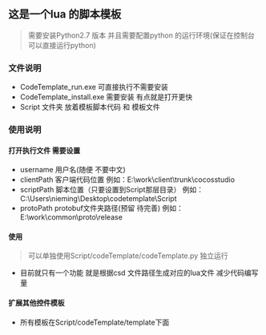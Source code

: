 ## 这是一个lua 的脚本模板
> 需要安装Python2.7 版本 并且需要配置python 的运行环境(保证在控制台可以直接运行python)
### 文件说明
* CodeTemplate_run.exe 可直接执行不需要安装
* CodeTemplate_install.exe 需要安装 有点就是打开更快
* Script 文件夹 放着模板脚本代码 和 模板文件

### 使用说明
#### 打开执行文件 需要设置
* username 用户名(随便 不要中文)
* clientPath 客户端代码位置 例如：E:\work\client\trunk\cocosstudio
* scriptPath 脚本位置（只要设置到Script那层目录） 例如：C:\Users\nieming\Desktop\codetemplate\Script
* protoPath protobuf文件夹路径(预留 待完善) 例如：E:\work\common\proto\release
#### 使用
> 可以单独使用Script/codeTemplate/codeTemplate.py 独立运行
* 目前就只有一个功能 就是根据csd 文件路径生成对应的lua文件 减少代码编写量
#### 扩展其他控件模板
* 所有模板在Script/codeTemplate/template下面
